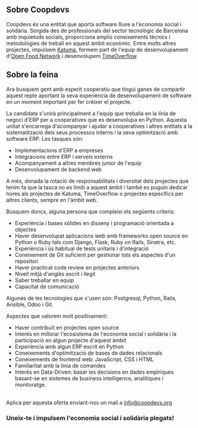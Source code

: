 ## Sobre Coopdevs

Coopdevs és una entitat que aporta software lliure a l'economia social i solidària. Sorgida des de professionals del sector tecnològic de Barcelona amb inquietuds socials, proporciona amplis coneixements tècnics i metodologies de treball en aquest àmbit econòmic. Entre molts altres projectes, impulsem [Katuma](http://katuma.org/), formem part de l'equip de desenvolupament d'[Open Food Network](https://openfoodnetwork.org/) i desenvolupem [TimeOverflow](https://www.timeoverflow.org/).

## Sobre la feina

Ara busquem gent amb esperit cooperatiu que tingui ganes de compartir aquest repte aportant la seva experiència de desenvolupament de software en un moment important per fer créixer el projecte.

La candidata s'unirà principalment a l'equip que treballa en la línia de negoci d'ERP per a cooperatives que es desenvolupa en Python. Aquesta unitat s'encarrega d'acompanyar i ajudar a cooperatives i altres entitats a la sistematització dels seus processos interns i la seva optimització amb software ERP. Les tasques són:

* Implementacions d'ERP a empreses
* Integracions entre ERP i serveis externs
* Acompanyament a altres membres junior de l'equip
* Desenvolupament de backend web

A més, donada la rotació de responsabilitats i diversitat dels projectes que tenim fa que la tasca no es limiti a aquest àmbit i també es puguin dedicar hores als projectes de Katuma, TimeOverflow o projectes específics per altres clients, sempre en l'àmbit web.

Busquem doncs, alguna persona que compleixi els següents criteris:

* Experiència i bases sòlides en disseny i programació orientada a objectes
* Haver desenvolupat aplicacions web amb frameworks open source en Python o Ruby tals com Django, Flask, Ruby on Rails, Sinatra, etc.
* Experiència i ús habitual de tests unitaris i d'integració
* Coneixement de Git suficient per gestionar tots els aspectes d'un repositori
* Haver practicat code review en projectes anteriors
* Nivell mitjà d'anglès escrit i llegit
* Saber treballar en equip 
* Capacitat de comunicació

Algunes de les tecnologies que s'usen són: Postgresql, Python, Rails, Ansible, Odoo i Git.

Aspectes que valorem molt positivament:

* Haver contribuït en projectes open source
* Interès en millorar l'ecosistema de l'economia social i solidària i la
    participació en algun projecte d'aquest àmbit
* Experiència amb algun ERP escrit en Python
* Coneixements d'optimització de bases de dades relacionals
* Coneixements de frontend web: JavaScript, CSS i HTML
* Familiaritat amb la línia de comandes
* Interès en Data-Driven: basar les decisions en dades empíriques basant-se en sistemes de business intelligence, analítiques i monitoratge.

<br/>
Aplica per aquesta oferta enviant-nos un mail a <a href="mailto: info@coopdevs.org">info@coopdevs.org</a>

### Uneix-te i impulsem l'economia social i solidària plegats!
